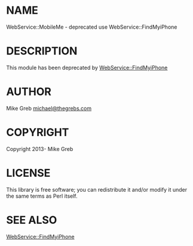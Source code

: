 # NAME

WebService::MobileMe - deprecated use WebService::FindMyiPhone

# DESCRIPTION

This module has been deprecated by [WebService::FindMyiPhone](https://github.com/mikegrb/WebService-FindMyiPhone)

# AUTHOR

Mike Greb <michael@thegrebs.com>

# COPYRIGHT

Copyright 2013- Mike Greb

# LICENSE

This library is free software; you can redistribute it and/or modify
it under the same terms as Perl itself.

# SEE ALSO

[WebService::FindMyiPhone](https://github.com/mikegrb/WebService-FindMyiPhone)
